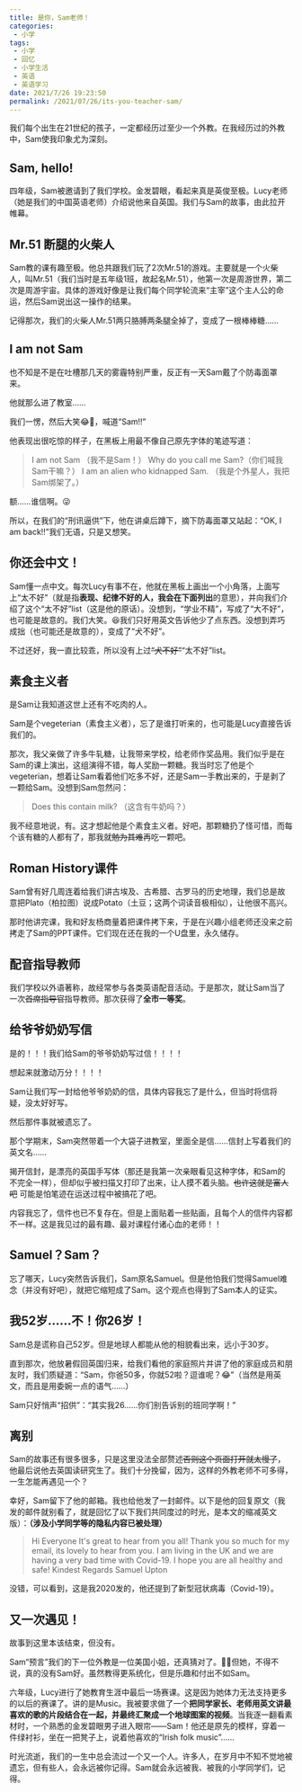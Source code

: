 ```yaml
---
title: 是你，Sam老师！
categories:
 - 小学
tags:
 - 小学
 - 回忆
 - 小学生活
 - 英语
 - 英语学习
date: 2021/7/26 19:23:50
permalink: /2021/07/26/its-you-teacher-sam/
---
```


我们每个出生在21世纪的孩子，一定都经历过至少一个外教。在我经历过的外教中，Sam使我印象尤为深刻。

<!-- more -->

<scipt src="https://ss.caozhiming.tk/js/sweetalert.js"></script>

<script type="text/javascript">
swal("注意", "本文无任何技术内容，如仅看技术请退出", "info");
</script>

## Sam, hello!

四年级，Sam被邀请到了我们学校。金发碧眼，看起来真是英俊至极。Lucy老师（她是我们的中国英语老师）介绍说他来自英国。我们与Sam的故事，由此拉开帷幕。

## Mr.51 断腿的火柴人

Sam教的课有趣至极。他总共跟我们玩了2次Mr.51的游戏。主要就是一个火柴人，叫Mr.51（我们当时是五年级1班，故起名Mr.51），他第一次是周游世界，第二次是周游宇宙。具体的游戏好像是让我们每个同学轮流来“主宰”这个主人公的命运，然后Sam说出这一操作的结果。

记得那次，我们的火柴人Mr.51两只胳膊两条腿全掉了，变成了一根棒棒糖……

## I am not Sam

也不知是不是在吐槽那几天的雾霾特别严重，反正有一天Sam戴了个防毒面罩来。

他就那么进了教室……

我们一愣，然后大笑😂🤣，喊道“Sam!!”

他表现出很吃惊的样子，在黑板上用最不像自己原先字体的笔迹写道：

> I am not Sam （我不是Sam！）
> Why do you call me Sam?（你们喊我Sam干嘛？）
> I am an alien who kidnapped Sam. （我是个外星人，我把Sam绑架了。）

额……谁信啊。😜

所以，在我们的“刑讯逼供”下，他在讲桌后蹲下，摘下防毒面罩又站起：“OK, I am back!!”我们无语，只是又想笑。

## 你还会中文！

Sam懂一点中文。每次Lucy有事不在，他就在黑板上画出一个小角落，上面写上“太不好”（就是指**表现、纪律不好的人，我会在下面列出**的意思），并向我们介绍了这个“太不好”list（这是他的原话）。没想到，“学业不精”，写成了“大不好”，也可能是故意的。我们大笑。😆我们只好用英文告诉他少了点东西。没想到弄巧成拙（也可能还是故意的），变成了“犬不好”。

不过还好，我一直比较乖，所以没有上过~~“犬不好”~~“太不好”list。

## 素食主义者

是Sam让我知道这世上还有不吃肉的人。

Sam是个vegeterian（素食主义者），忘了是谁打听来的，也可能是Lucy直接告诉我们的。

那次，我父亲做了许多牛轧糖，让我带来学校，给老师作奖品用。我们似乎是在Sam的课上演出，这组演得不错，每人奖励一颗糖。我当时忘了他是个vegeterian，想着让Sam看着他们吃多不好，还是Sam一手教出来的，于是剥了一颗给Sam。没想到Sam忽然问：

> Does this contain milk? （这含有牛奶吗？）

我不经意地说，有。这才想起他是个素食主义者。好吧，那颗糖扔了怪可惜，而每个该有糖的人都有了，那我就~~勉为其难~~再吃一颗吧。

## Roman History课件

Sam曾有好几周连着给我们讲古埃及、古希腊、古罗马的历史地理，我们总是故意把Plato（柏拉图）说成Potato（土豆；这两个词读音极相似），让他很不高兴。

那时他讲完课，我和好友杨商量着把课件拷下来，于是在兴趣小组老师还没来之前拷走了Sam的PPT课件。它们现在还在我的一个U盘里，永久储存。

## 配音指导教师

我们学校以外语著称，故经常参与各类英语配音活动。于是那次，就让Sam当了一次~~首席指导官~~指导教师。那次获得了**全市一等奖**。

## 给爷爷奶奶写信

是的！！！我们给Sam的爷爷奶奶写过信！！！！

想起来就激动万分！！！！

Sam让我们写一封给他爷爷奶奶的信，具体内容我忘了是什么，但当时将信将疑，没太好好写。

然后那件事就被遗忘了。

那个学期末，Sam突然带着一个大袋子进教室，里面全是信……信封上写着我们的英文名……

揭开信封，是漂亮的英国手写体（那还是我第一次亲眼看见这种字体，和Sam的不完全一样），但却似乎被扫描又打印了出来，让人摸不着头脑。~~也许这就是富人吧~~  可能是怕笔迹在运送过程中被搞花了吧。

内容我忘了，信件也已不复存在。但是上面贴着一些贴画，且每个人的信件内容都不一样。这是我见过的最有趣、最对课程付诸心血的老师！！

## Samuel？Sam？

忘了哪天，Lucy突然告诉我们，Sam原名Samuel。但是他怕我们觉得Samuel难念（并没有好吧），就把它缩短成了Sam。这个观点也得到了Sam本人的证实。

## 我52岁……不！你26岁！

Sam总是谎称自己52岁。但是地球人都能从他的相貌看出来，远小于30岁。

直到那次，他放暑假回英国归来，给我们看他的家庭照片并讲了他的家庭成员和朋友时，我们质疑道：“Sam，你爸50多，你就52啦？逗谁呢？😂”（当然是用英文，而且是用委婉一点的语气……）

Sam只好悄声“招供”：“其实我26……你们别告诉别的班同学啊！”

## 离别

Sam的故事还有很多很多，只是这里没法全部赘述~~否则这个页面打开就太慢了~~，他最后说他去英国读研究生了。我们十分挽留，因为，这样的外教老师不可多得，一生怎能再遇见一个？

幸好，Sam留下了他的邮箱。我也给他发了一封邮件。以下是他的回复原文（我发的邮件就别看了，就是回忆了以下我们共同度过的时光，是本文的缩减英文版）：**（涉及小学同学等的隐私内容已被处理）**

> Hi Everyone
> It's great to hear from you all! Thank you so much for my email, its lovely to hear from you.
> I am living in the UK and we are having a very bad time with Covid-19. I hope you are all healthy and safe!
> Kindest Regards
> Samuel Upton 

没错，可以看到，这是我2020发的，他还提到了新型冠状病毒（Covid-19）。

## 又一次遇见！

故事到这里本该结束，但没有。

Sam“预言”我们的下一位外教是一位美国小姐，还真猜对了。🤦‍♂️但她，不得不说，真的没有Sam好。虽然教得更系统化，但是乐趣和付出不如Sam。

六年级，Lucy进行了她教育生涯中最后一场赛课。这是因为她体力无法支持更多的以后的赛课了。讲的是Music。我被要求做了一个**把同学家长、老师用英文讲最喜欢的歌的片段结合在一起，并最终汇聚成一个地球图案的视频**。当我逐一翻看素材时，一个熟悉的金发碧眼男子进入眼帘——Sam！他还是原先的模样，穿着一件绿衬衫，坐在一把凳子上，说着他喜欢的“Irish folk music”……

时光流逝，我们的一生中总会流过一个又一个人。许多人，在岁月中不知不觉地被遗忘，但有些人，会永远被你记得。Sam就会永远被我、被我的小学同学们，记得。
